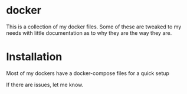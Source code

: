 # docker
This is a collection of my docker files. Some of these are tweaked to my needs with little documentation as to why they are the way they are.

# Installation
Most of my dockers have a docker-compose files for a quick setup

If there are issues, let me know.
